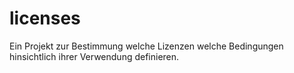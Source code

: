 licenses
========

Ein Projekt zur Bestimmung welche Lizenzen welche Bedingungen hinsichtlich ihrer Verwendung definieren. 